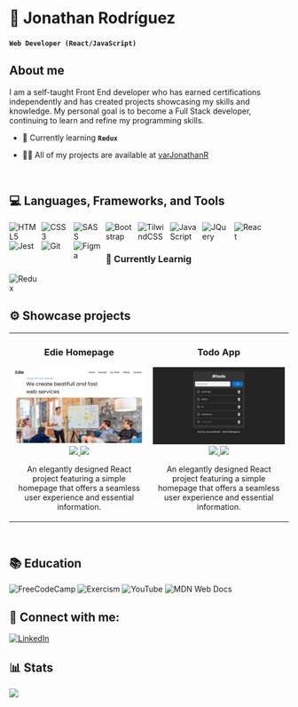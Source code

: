 # 🚀 Jonathan Rodríguez
**`Web Developer (React/JavaScript)`**

## About me

I am a self-taught Front End developer who has earned certifications independently and has created projects showcasing my skills and knowledge. My personal goal is to become a Full Stack developer, continuing to learn and refine my programming skills.

- 🌱 Currently learning **`Redux`**

- 👨‍💻 All of my projects are available at [varJonathanR](https://varjonathanrv1.netlify.app/)

<br>

## 💻 Languages, Frameworks, and Tools

<img src="https://cdn.jsdelivr.net/gh/devicons/devicon/icons/html5/html5-original.svg" alt="HTML5" align="left" width="50px" style="padding-right: 8px;" />
<img src="https://cdn.jsdelivr.net/gh/devicons/devicon/icons/css3/css3-original.svg" alt="CSS3" align="left" width="50px" style="padding-right: 8px;" />
<img src="https://cdn.jsdelivr.net/gh/devicons/devicon/icons/sass/sass-original.svg" alt="SASS" align="left" width="50px" style="padding-right: 8px;" />
<img src="https://cdn.jsdelivr.net/gh/devicons/devicon/icons/bootstrap/bootstrap-original.svg" alt="Bootstrap" align="left" width="50px" style="padding-right: 8px;" />
<img src="https://cdn.jsdelivr.net/gh/devicons/devicon/icons/tailwindcss/tailwindcss-plain.svg" alt="TilwindCSS" align="left" width="50px" style="padding-right: 8px;" />
<img src="https://cdn.jsdelivr.net/gh/devicons/devicon/icons/javascript/javascript-original.svg" alt="JavaScript" align="left" width="50px" style="padding-right: 8px;" />
<img src="https://cdn.jsdelivr.net/gh/devicons/devicon/icons/jquery/jquery-original.svg" alt="JQuery" align="left" width="50px" style="padding-right: 8px;" />
<img src="https://cdn.jsdelivr.net/gh/devicons/devicon/icons/react/react-original.svg" alt="React" align="left" width="50px" style="padding-right: 8px;" />
<img src="https://cdn.jsdelivr.net/gh/devicons/devicon/icons/jest/jest-plain.svg" alt="Jest" align="left" width="50px" style="padding-right: 8px;" />
<img src="https://cdn.jsdelivr.net/gh/devicons/devicon/icons/git/git-original.svg" alt="Git" align="left" width="50px" style="padding-right: 8px;" />
<img src="https://cdn.jsdelivr.net/gh/devicons/devicon/icons/figma/figma-original.svg" alt="Figma" align="left" width="50px" style="padding-right: 8px;" />
<br>
&nbsp;

### 🌱 Currently Learnig

<img src="https://cdn.jsdelivr.net/gh/devicons/devicon/icons/redux/redux-original.svg" alt="Redux" align="left" width="50px" style="padding-right: 8px;" />
<br>
&nbsp;

## ⚙️ **Showcase** projects

<table>
  <tr>
    <td width="50%">
      <h3 align="center">Edie Homepage</h3>
      <div align="center">
        <a href="https://edie-homepage-varjonathanr.netlify.app/" target="_blank">
          <img src="https://github.com/varJonathanR/edie-homepage/blob/main/src/assets/edie-homepage-preview.png" width="400" alt="Edie homepage preview">
        </a>
        <div>
          <a href="https://github.com/varJonathanR/edie-homepage.git" target="_blank">
            <img src="https://img.shields.io/badge/CODE-ff9?style=for-the-badge&logo=github&logoColor=black">
          </a>
          <a href="https://edie-homepage-varjonathanr.netlify.app/" target="_blank">
            <img src="https://img.shields.io/badge/DEMO-blue?style=for-the-badge&color=fbfc40">
          </a>
        </div>
        <p>An elegantly designed React project featuring a simple homepage that offers a seamless user experience and essential information.</p>
      </div>                                                                               
    </td>
    <td width="50%">
      <h3 align="center">Todo App</h3>
      <div align="center">
        <a href="https://todo-app-varjonathanr.netlify.app/" target="_blank">
          <img src="https://github.com/varJonathanR/todo-app/blob/main/src/assets/todo-app_preview.png" width="400" alt="Edie homepage preview">
        </a>
      <div>
      <a href="https://github.com/varJonathanR/todo-app" target="_blank">
          <img src="https://img.shields.io/badge/CODE-ff9?style=for-the-badge&logo=github&logoColor=black">
      </a>
      <a href="https://todo-app-varjonathanr.netlify.app/" target="_blank">
         <img src="https://img.shields.io/badge/DEMO-blue?style=for-the-badge&color=fbfc40">
      </a>
      </div>
      <p>An elegantly designed React project featuring a simple homepage that offers a seamless user experience and essential information.</p>
    </div>                                                                               
  </td>                                                 
</table>    
<br>

## 📚 Education

![FreeCodeCamp](https://img.shields.io/badge/Freecodecamp-%23123.svg?&style=for-the-badge&logo=freecodecamp&logoColor=green)
![Exercism](https://img.shields.io/badge/Exercism-009CAB?style=for-the-badge&logo=exercism&logoColor=white)
![YouTube](https://img.shields.io/badge/YouTube-%23FF0000.svg?style=for-the-badge&logo=YouTube&logoColor=white)
![MDN Web Docs](https://img.shields.io/badge/MDN_Web_Docs-black?style=for-the-badge&logo=mdnwebdocs&logoColor=white)
<br>

## 🤝 Connect with me:

<a href="https://www.linkedin.com/in/jonathanrodriguez04" target="blank">
  <img src="https://cdn.jsdelivr.net/gh/devicons/devicon/icons/linkedin/linkedin-original.svg" alt="LinkedIn" width="50px" />
</a>

<br>

## 📊 Stats
![](https://github-readme-stats.vercel.app/api?username=varJonathanR&theme=nightowl&hide_border=false&include_all_commits=true&count_private=true) <br/>
